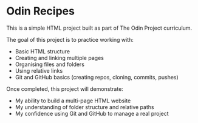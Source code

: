 # Odin Recipes

This is a simple HTML project built as part of The Odin Project curriculum.

The goal of this project is to practice working with:
- Basic HTML structure
- Creating and linking multiple pages
- Organising files and folders
- Using relative links
- Git and GitHub basics (creating repos, cloning, commits, pushes)

Once completed, this project will demonstrate:
- My ability to build a multi-page HTML website
- My understanding of folder structure and relative paths
- My confidence using Git and GitHub to manage a real project

